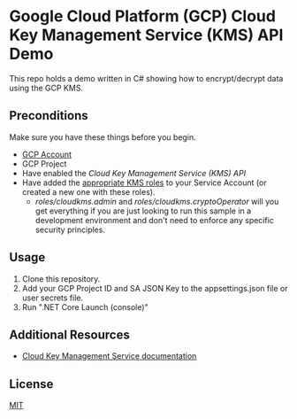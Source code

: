 # Google Cloud Platform (GCP) Cloud Key Management Service (KMS) API Demo
This repo holds a demo written in C# showing how to encrypt/decrypt data using the GCP KMS.

## Preconditions
Make sure you have these things before you begin.
- [GCP Account](https://cloud.google.com/free)
- GCP Project
- Have enabled the *Cloud Key Management Service (KMS) API*
- Have added the [appropriate KMS roles](https://cloud.google.com/kms/docs/reference/permissions-and-roles) to your Service Account (or created a new one with these roles).
   - _roles/cloudkms.admin_ and _roles/cloudkms.cryptoOperator_ will you get everything if you are just looking to run this sample in a development environment and don't need to enforce any specific security principles.

## Usage
1. Clone this repository.
2. Add your GCP Project ID and SA JSON Key to the appsettings.json file or user secrets file.
3. Run ".NET Core Launch (console)"

## Additional Resources
- [Cloud Key Management Service documentation](https://cloud.google.com/kms/docs)

## License
[MIT](https://choosealicense.com/licenses/mit/)